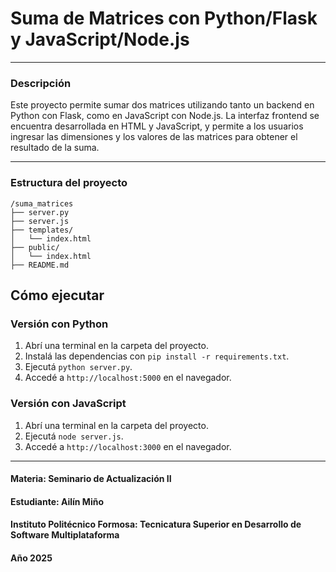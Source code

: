 # Suma de Matrices con Python/Flask y JavaScript/Node.js

---

### Descripción
Este proyecto permite sumar dos matrices utilizando tanto un backend en Python con Flask, como en JavaScript con Node.js. La interfaz frontend se encuentra desarrollada en HTML y JavaScript, y permite a los usuarios ingresar las dimensiones y los valores de las matrices para obtener el resultado de la suma.

---

### Estructura del proyecto
```
/suma_matrices
├── server.py 
├── server.js 
├── templates/
│   └── index.html
├── public/
│   └── index.html
├── README.md

```



## Cómo ejecutar
### Versión con Python
1. Abrí una terminal en la carpeta del proyecto.
2. Instalá las dependencias con `pip install -r requirements.txt`.
3. Ejecutá `python server.py`.
4. Accedé a `http://localhost:5000` en el navegador.

### Versión con JavaScript
1. Abrí una terminal en la carpeta del proyecto.
2. Ejecutá `node server.js`.
3. Accedé a `http://localhost:3000` en el navegador.

---

#### **Materia:** Seminario de Actualización II

#### **Estudiante:** Ailín Miño

#### **Instituto Politécnico Formosa:** Tecnicatura Superior en Desarrollo de Software Multiplataforma

#### **Año 2025** 